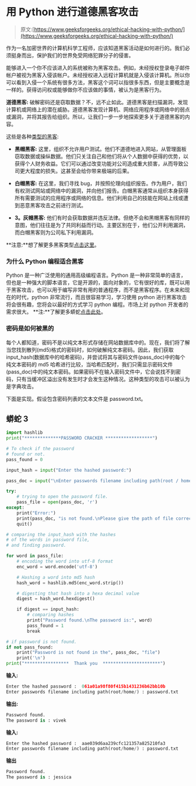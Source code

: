 # 用 Python 进行道德黑客攻击

> 原文:[https://www.geeksforgeeks.org/ethical-hacking-with-python/](https://www.geeksforgeeks.org/ethical-hacking-with-python/)

作为一名加密世界的计算机科学工程师，应该知道黑客活动是如何进行的。我们必须挺身而出，保护我们的世界免受网络犯罪分子的侵害。

能够进入一个你不应该进入的系统被称为黑客攻击。例如，未经授权登录电子邮件帐户被视为黑客入侵该帐户。未经授权进入远程计算机就是入侵该计算机。所以你可以看到入侵一个系统有很多方法，黑客这个词可以指很多东西，但是主要概念是一样的。获得访问权或能够做你不应该做的事情，被认为是黑客行为。

**道德黑客:**
破解密码还是窃取数据？不，远不止如此。道德黑客是扫描漏洞，发现计算机或网络上的潜在威胁。道德黑客发现计算机、网络应用程序或网络中的弱点或漏洞，并将其报告给组织。所以，让我们一步一步地探索更多关于道德黑客的内容。

这些是各种[类型的黑客](https://www.geeksforgeeks.org/types-of-hackers/):

*   **黑帽黑客:**
    这里，组织不允许用户测试。他们不道德地进入网站，从管理面板窃取数据或操纵数据。他们只关注自己和他们将从个人数据中获得的优势，以获得个人财务收益。它们可以通过改变功能对公司造成重大损害，从而导致公司更大程度的损失。这甚至会给你带来极端的后果。

*   **白帽黑客:**
    在这里，我们寻找 bug，并按照伦理向组织报告。作为用户，我们有权测试网站或网络中的漏洞，并向他们报告。白帽黑客通常从组织本身获得所有需要测试的应用程序或网络的信息。他们利用自己的技能在网站上线或遭到恶意黑客攻击之前进行测试。

*   **3。灰帽黑客:**
    他们有时会获取数据并违反法律。但绝不会和黑帽黑客有同样的意图，他们往往是为了共同利益而行动。主要区别在于，他们公开利用漏洞，而白帽黑客则为公司私下利用漏洞。

**注意:**想了解更多黑客类型[点击这里](https://www.geeksforgeeks.org/types-of-hackers/)。

### 为什么 Python 编程适合黑客

Python 是一种广泛使用的通用高级编程语言。Python 是一种非常简单的语言，但也是一种强大的脚本语言，它是开源的，面向对象的，它有很好的库，既可以用于黑客攻击，也可以用于编写非常有用的普通程序，而不是黑客程序。在未来和现在的时代，python 非常流行，而且很容易学习，学习使用 python 进行黑客攻击将会很有趣，您将会以最好的方式学习 python 编程。市场上对 python 开发者的需求很大。
**注:**了解更多蟒蛇[点击此处](https://www.geeksforgeeks.org/python-programming-language/)。

### 密码是如何被黑的

每个人都知道，密码不是以纯文本形式存储在网站数据库中的。现在，我们将了解当您找到散列(md5)格式的密码时，如何破解纯文本密码。因此，我们获取 input_hash(数据库中的哈希密码)，并尝试将其与密码文件(pass_doc)中的每个纯文本密码的 md5 哈希进行比较，当哈希匹配时，我们只需显示密码文件(pass_doc)中的纯文本密码。如果密码不在输入密码文件中，它会说找不到密码，只有当缓冲区溢出没有发生时才会发生这种情况。这种类型的攻击可以被认为是字典攻击。

下面是实现。假设包含密码列表的文本文件是 password.txt。

## 蟒蛇 3

```py
import hashlib
print("**************PASSWORD CRACKER ******************")

# To check if the password
# found or not.
pass_found = 0                                     

input_hash = input("Enter the hashed password:")

pass_doc = input("\nEnter passwords filename including path(root / home/):")

try:
    # trying to open the password file.
    pass_file = open(pass_doc, 'r')             
except:
    print("Error:")
    print(pass_doc, "is not found.\nPlease give the path of file correctly.")
    quit()

# comparing the input_hash with the hashes
# of the words in password file,
# and finding password.

for word in pass_file:
    # encoding the word into utf-8 format
    enc_word = word.encode('utf-8') 

    # Hashing a word into md5 hash
    hash_word = hashlib.md5(enc_word.strip())  

    # digesting that hash into a hexa decimal value    
    digest = hash_word.hexdigest()        

    if digest == input_hash:
        # comparing hashes
        print("Password found.\nThe password is:", word)  
        pass_found = 1
        break

# if password is not found.
if not pass_found:
    print("Password is not found in the", pass_doc, "file")  
    print('\n')
print("*****************  Thank you  **********************")
```

**输入:**

```py
Enter the hashed password :  061a01a98f80f415b1431236b62bb10b 
Enter passwords filename including path(root/home/) : password.txt
```

**输出:**

```py
Password found.
The password is : vivek 
```

**输入:**

```py
Enter the hashed password :  aae039d6aa239cfc121357a825210fa3 
Enter passwords filename including path(root/home/) : password.txt
```

**输出**

```py
Password found.
The password is : jessica 
```